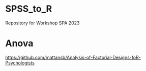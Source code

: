 # SPSS_to_R
Repository for Workshop SPA 2023


# Anova
https://github.com/mattansb/Analysis-of-Factorial-Designs-foR-Psychologists
